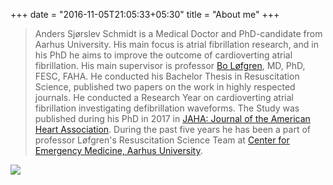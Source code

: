 +++
date = "2016-11-05T21:05:33+05:30"
title = "About me"
+++


> Anders Sjørslev Schmidt is a Medical Doctor and PhD-candidate from Aarhus University. His main focus is atrial fibrillation research, and in his PhD he aims to improve the outcome of cardioverting atrial fibrillation. His main supervisor is professor [Bo Løfgren](/http://pure.au.dk/portal/da/persons/bo-loefgren(12ff202f-957e-40a1-8a65-87526c2584fe).html/), MD, PhD, FESC, FAHA.
He conducted his Bachelor Thesis in Resuscitation Science, published two papers on the work in highly respected journals.
He conducted a Research Year on cardioverting atrial fibrillation investigating defibrillation waveforms. The Study was published during his PhD in 2017 in [JAHA: Journal of the American Heart Association](/http://jaha.ahajournals.org/content/6/3/e004853). During the past five years he has been a part of professor Løfgren's Resuscitation Science Team at [Center for Emergency Medicine, Aarhus University](/http://akutforskning.au.dk/).


![](/img/anders.jpg)

